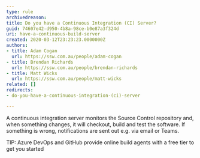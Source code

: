 ```yaml
---
type: rule
archivedreason: 
title: Do you have a Continuous Integration (CI) Server?
guid: 74607e42-d950-4b8a-98ce-b0e87a3f324d
uri: have-a-continuous-build-server
created: 2020-03-12T23:23:23.0000000Z
authors:
- title: Adam Cogan
  url: https://ssw.com.au/people/adam-cogan
- title: Brendan Richards
  url: https://ssw.com.au/people/brendan-richards
- title: Matt Wicks
  url: https://ssw.com.au/people/matt-wicks
related: []
redirects:
- do-you-have-a-continuous-integration-(ci)-server

---
```


A continuous integration server monitors the Source Control repository and, when something changes, it will checkout, build and test the software. If something is wrong, notifications are sent out e.g. via email or Teams.




TIP: Azure DevOps and GitHub provide online build agents with a free tier to get you started 


<!--endintro-->
